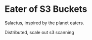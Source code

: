 # Eater of S3 Buckets

Salactus, inspired by the planet eaters.

Distributed, scale out s3 scanning
